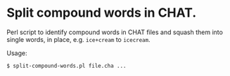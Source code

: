# Split compound words in CHAT.

Perl script to identify compound words in CHAT files and squash them
into single words, in place, e.g. `ice+cream` to `icecream`.

Usage:

```
$ split-compound-words.pl file.cha ...
```
